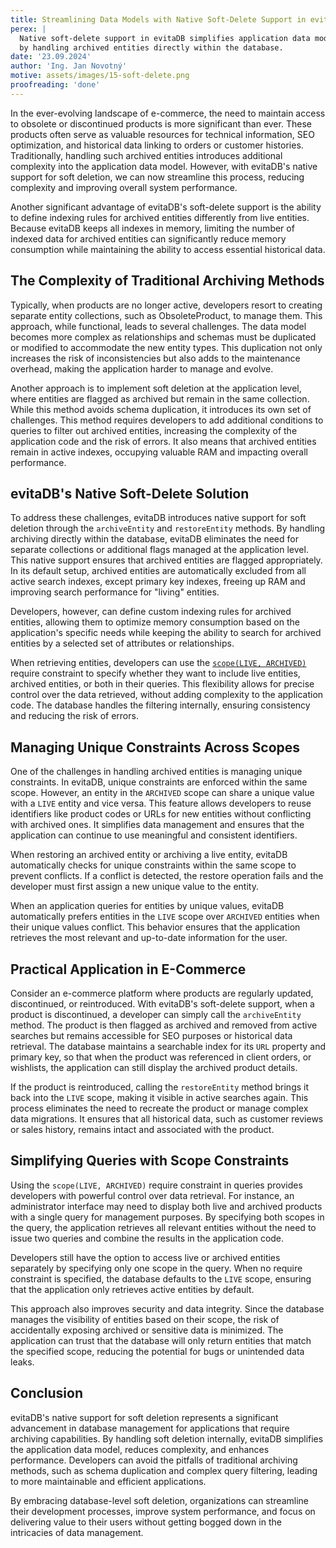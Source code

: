 ```yaml
---
title: Streamlining Data Models with Native Soft-Delete Support in evitaDB
perex: |
  Native soft-delete support in evitaDB simplifies application data models, enhances performance, and reduces complexity
  by handling archived entities directly within the database. 
date: '23.09.2024'
author: 'Ing. Jan Novotný'
motive: assets/images/15-soft-delete.png
proofreading: 'done'
---
```

In the ever-evolving landscape of e-commerce, the need to maintain access to obsolete or discontinued products is more
significant than ever. These products often serve as valuable resources for technical information, SEO optimization, and
historical data linking to orders or customer histories. Traditionally, handling such archived entities introduces
additional complexity into the application data model. However, with evitaDB's native support for soft deletion, we can
now streamline this process, reducing complexity and improving overall system performance.

Another significant advantage of evitaDB's soft-delete support is the ability to define indexing rules for archived
entities differently from live entities. Because evitaDB keeps all indexes in memory, limiting the number of indexed
data for archived entities can significantly reduce memory consumption while maintaining the ability to access essential
historical data.

## The Complexity of Traditional Archiving Methods
Typically, when products are no longer active, developers resort to creating separate entity collections, such as
ObsoleteProduct, to manage them. This approach, while functional, leads to several challenges.
The data model becomes more complex as relationships and schemas must be duplicated or modified to accommodate the new
entity types. This duplication not only increases the risk of inconsistencies but also adds to the maintenance overhead,
making the application harder to manage and evolve.

Another approach is to implement soft deletion at the application level, where entities are flagged as archived but
remain in the same collection. While this method avoids schema duplication, it introduces its own set of challenges.
This method requires developers to add additional conditions to queries to filter out archived entities, increasing the
complexity of the application code and the risk of errors. It also means that archived entities remain in active indexes,
occupying valuable RAM and impacting overall performance.

## evitaDB's Native Soft-Delete Solution
To address these challenges, evitaDB introduces native support for soft deletion through the `archiveEntity` and
`restoreEntity` methods. By handling archiving directly within the database, evitaDB eliminates the need for separate
collections or additional flags managed at the application level. This native support ensures that archived entities are
flagged appropriately. In its default setup, archived entities are automatically excluded from all active search indexes,
except primary key indexes, freeing up RAM and improving search performance for "living" entities.

Developers, however, can define custom indexing rules for archived entities, allowing them to optimize memory consumption
based on the application's specific needs while keeping the ability to search for archived entities by a selected set of
attributes or relationships.

When retrieving entities, developers can use the [`scope(LIVE, ARCHIVED)`](/documentation/query/requirements/fetching#scope)
require constraint to specify whether they want to include live entities, archived entities, or both in their queries.
This flexibility allows for precise control over the data retrieved, without adding complexity to the application code.
The database handles the filtering internally, ensuring consistency and reducing the risk of errors.

## Managing Unique Constraints Across Scopes
One of the challenges in handling archived entities is managing unique constraints. In evitaDB, unique constraints are
enforced within the same scope. However, an entity in the `ARCHIVED` scope can share a unique value with a `LIVE` entity
and vice versa. This feature allows developers to reuse identifiers like product codes or URLs for new entities without
conflicting with archived ones. It simplifies data management and ensures that the application can continue to use
meaningful and consistent identifiers.

When restoring an archived entity or archiving a live entity, evitaDB automatically checks for unique constraints within
the same scope to prevent conflicts. If a conflict is detected, the restore operation fails and the developer must first
assign a new unique value to the entity.

When an application queries for entities by unique values, evitaDB automatically prefers entities in the `LIVE` scope over
`ARCHIVED` entities when their unique values conflict. This behavior ensures that the application retrieves the most
relevant and up-to-date information for the user.

## Practical Application in E-Commerce
Consider an e-commerce platform where products are regularly updated, discontinued, or reintroduced. With evitaDB's
soft-delete support, when a product is discontinued, a developer can simply call the `archiveEntity` method. The product
is then flagged as archived and removed from active searches but remains accessible for SEO purposes or historical data
retrieval. The database maintains a searchable index for its `URL` property and primary key, so that when the product was
referenced in client orders, or wishlists, the application can still display the archived product details.

If the product is reintroduced, calling the `restoreEntity` method brings it back into the `LIVE` scope, making it visible
in active searches again. This process eliminates the need to recreate the product or manage complex data migrations. It
ensures that all historical data, such as customer reviews or sales history, remains intact and associated with the
product.

## Simplifying Queries with Scope Constraints
Using the `scope(LIVE, ARCHIVED)` require constraint in queries provides developers with powerful control over data
retrieval. For instance, an administrator interface may need to display both live and archived products with a single
query for management purposes. By specifying both scopes in the query, the application retrieves all relevant entities
without the need to issue two queries and combine the results in the application code.

Developers still have the option to access live or archived entities separately by specifying only one scope in the
query. When no require constraint is specified, the database defaults to the `LIVE` scope, ensuring that the application
only retrieves active entities by default.

This approach also improves security and data integrity. Since the database manages the visibility of entities based on
their scope, the risk of accidentally exposing archived or sensitive data is minimized. The application can trust that
the database will only return entities that match the specified scope, reducing the potential for bugs or unintended
data leaks.

## Conclusion
evitaDB's native support for soft deletion represents a significant advancement in database management for applications
that require archiving capabilities. By handling soft deletion internally, evitaDB simplifies the application data
model, reduces complexity, and enhances performance. Developers can avoid the pitfalls of traditional archiving methods,
such as schema duplication and complex query filtering, leading to more maintainable and efficient applications.

By embracing database-level soft deletion, organizations can streamline their development processes, improve system
performance, and focus on delivering value to their users without getting bogged down in the intricacies of data
management.